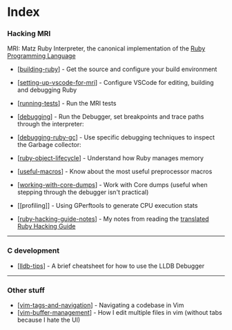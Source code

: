 # Index

### Hacking MRI

MRI: Matz Ruby Interpreter, the canonical implementation of the [Ruby
Programming Language](https://www.ruby-lang.org)

* [[building-ruby]] - Get the source and configure your build environment

* [[setting-up-vscode-for-mri]] - Configure VSCode for editing, building and
  debugging Ruby

* [[running-tests]] - Run the MRI tests

* [[debugging]] - Run the Debugger, set breakpoints and trace paths through the
  interpreter:

* [[debugging-ruby-gc]] - Use specific debugging techniques to inspect the Garbage
  collector:

* [[ruby-object-lifecycle]] - Understand how Ruby manages memory

* [[useful-macros]] - Know about the most useful preprocessor macros

* [[working-with-core-dumps]] - Work with Core dumps (useful when stepping through
  the debugger isn't practical)

* [[profiling]] - Using GPerftools to generate CPU execution stats

* [[ruby-hacking-guide-notes]] - My notes from reading the [translated Ruby
  Hacking Guide](https://ruby-hacking-guide.github.io/minimum.html)

---

### C development

* [[lldb-tips]] - A brief cheatsheet for how to use the LLDB Debugger

---

### Other stuff

* [[vim-tags-and-navigation]] - Navigating a codebase in Vim
* [[vim-buffer-management]] - How I edit multiple files in vim (without tabs
  because I hate the UI)

[//begin]: # "Autogenerated link references for markdown compatibility"
[building-ruby]: building-ruby "Building Ruby"
[setting-up-vscode-for-mri]: setting-up-vscode-for-mri "Setting up VSCode for MRI development"
[running-tests]: running-tests "Running Tests"
[debugging]: debugging "Debugging"
[debugging-ruby-gc]: debugging-ruby-gc "Debugging Ruby GC"
[ruby-object-lifecycle]: ruby-object-lifecycle "Ruby Object/GC Lifecycle"
[useful-macros]: useful-macros "Useful Macros"
[working-with-core-dumps]: working-with-core-dumps "Working with Core Dumps"
[ruby-hacking-guide-notes]: ruby-hacking-guide-notes "Ruby Hacking Guide Notes"
[lldb-tips]: lldb-tips "Lldb Tips"
[vim-tags-and-navigation]: vim-tags-and-navigation "Vim Tags and Navigation"
[vim-buffer-management]: vim-buffer-management "Vim Buffer Management"
[//end]: # "Autogenerated link references"
